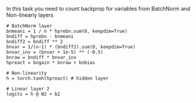 In this task you need to count backprop for variables from BatchNorm and Non-linearly layers
```
# BatchNorm layer
bnmeani = 1 / n * hprebn.sum(0, keepdim=True)
bndiff = hprebn - bnmeani
bndiff2 = bndiff ** 2
bnvar = 1/(n-1) * (bndiff2).sum(0, keepdim=True) 
bnvar_inv = (bnvar + 1e-5) ** (-0.5)
bnraw = bndiff * bnvar_inv
hpreact = bngain * bnraw + bnbias

# Non-linearity
h = torch.tanh(hpreact) # hidden layer

# Linear layer 2
logits = h @ W2 + b2
```
